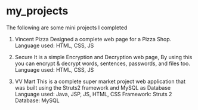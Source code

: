 # my_projects
The following are some mini projects I completed

1. Vincent Pizza
    Designed a complete web page for a Pizza Shop. 
    Language used: HTML, CSS, JS
   
2. Secure
    It is a simple Encryption and Decryption web page, 
    By using this you can encrypt & decrypt words, sentences, passwords, and files too.
    Language used: HTML, CSS, JS
    
3. VV Mart
    This is a complete super market project web application that was built using the
    Struts2 framework and MySQL as Database
    Language used: Java, JSP, JS, HTML, CSS
    Framework: Struts 2
    Database: MySQL
